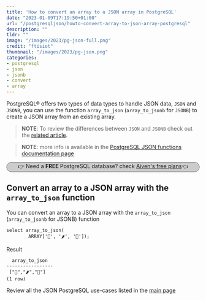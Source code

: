 ```yaml
---
title: 'How to convert an array to a JSON array in PostgreSQL'
date: "2023-01-09T17:19:50+01:00"
url: "/postgresqljson/howto-convert-array-to-json-array-postgresql"
description: ""
tldr: ""
image: "/images/2023/pg-json-full.png"
credit: "ftisiot"
thumbnail: "/images/2023/pg-json.png"
categories:
- postgresql
- json
- jsonb
- convert
- array
---
```


PostgreSQL® offers two types of data types to handle JSON data, `JSON` and `JSONB`, you can use the function `array_to_json` (`array_to_jsonb` for `JSONB`) to create a JSON array from an existing array.

<!--more-->

> **NOTE**: To review the differences between `JSON` and `JSONB` check out the [related article](/postgresqljson/what-are-the-differences-json-jsonb-postgresql).

> **NOTE**: more info is available in the [PostgreSQL JSON functions documentation page](https://www.postgresql.org/docs/current/functions-json.html)

<p style="background: #cccccc;border: 1px solid #666666;border-radius: 15px;text-align: center;">👉 Need a <b>FREE</b> PostgreSQL database? check <a href="https://go.aiven.io/francesco-signup">Aiven's free plans</a>👈</p>

## Convert an array to a JSON array with the `array_to_json` function

You can convert an array to a JSON array with the `array_to_json` (`array_to_jsonb` for JSONB) function

```
select array_to_json(
        ARRAY['🍌', '🌶️', '🍍']);
```

Result

```
  array_to_json
-----------------
 ["🍌","🌶️","🍍"]
(1 row)
```

Review all the JSON PostgreSQL use-cases listed in the [main page](/postgresqljson/main)
